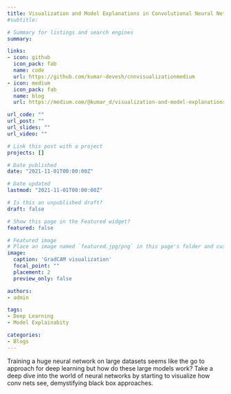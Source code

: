 ```yaml
---
title: Visualization and Model Explanations in Convolutional Neural Networks
#subtitle: 

# Summary for listings and search engines
summary: 

links:
- icon: github
  icon_pack: fab
  name: code
  url: https://github.com/kumar-devesh/cnnvisualizationmedium
- icon: medium
  icon_pack: fab
  name: blog
  url: https://medium.com/@kumar_d/visualization-and-model-explanations-in-convolutional-neural-networks-70cdfa4c57ec

url_code: ""
url_post: ""
url_slides: ""
url_video: ""

# Link this post with a project
projects: []

# Date published
date: "2021-11-01T00:00:00Z"

# Date updated
lastmod: "2021-11-01T00:00:00Z"

# Is this an unpublished draft?
draft: false

# Show this page in the Featured widget?
featured: false

# Featured image
# Place an image named `featured.jpg/png` in this page's folder and customize its options here.
image:
  caption: 'GradCAM visualization'
  focal_point: ""
  placement: 2
  preview_only: false

authors:
- admin

tags:
- Deep Learning
- Model Explainabity

categories:
- Blogs
---
```


Training a huge neural network on large datasets seems like the go to approach for deep learning but how do these large models work? Take a deep dive into the world of neural networks by starting to visualize how conv nets see, demystifying black box approaches.
